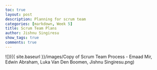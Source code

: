 ```yaml
---
toc: true
layout: post
description: Planning for scrum team
categories: [markdown, Week 5]
title: Scrum Team Plans
author: Jishnu Singiresu
show_tags: true
comments: true
---
```

![]({{ site.baseurl }}/images/Copy of Scrum Team Process - Emaad Mir, Edwin Abraham, Luka Van Den Boomen, Jishnu Singiresu.png)